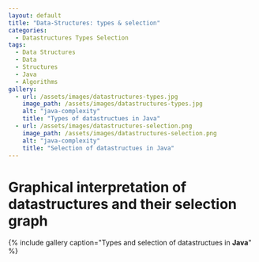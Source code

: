 ```yaml
---
layout: default
title: "Data-Structures: types & selection"
categories:
  - Datastructures Types Selection
tags:
  - Data Structures
  - Data
  - Structures
  - Java
  - Algorithms
gallery:
  - url: /assets/images/datastructures-types.jpg
    image_path: /assets/images/datastructures-types.jpg
    alt: "java-complexity"
    title: "Types of datastructues in Java"
  - url: /assets/images/datastructures-selection.png
    image_path: /assets/images/datastructures-selection.png
    alt: "java-complexity"
    title: "Selection of datastructues in Java"
---
```


# Graphical interpretation of datastructures and their selection graph


{% include gallery caption="Types and selection of datastructues in **Java**" %}

